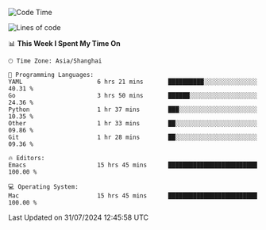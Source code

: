 <!--START_SECTION:waka-->
![Code Time](http://img.shields.io/badge/Code%20Time-2%2C109%20hrs%2032%20mins-blue)

![Lines of code](https://img.shields.io/badge/From%20Hello%20World%20I%27ve%20Written-308.0%20thousand%20lines%20of%20code-blue)

📊 **This Week I Spent My Time On** 

```text
🕑︎ Time Zone: Asia/Shanghai

💬 Programming Languages: 
YAML                     6 hrs 21 mins       ██████████░░░░░░░░░░░░░░░   40.31 % 
Go                       3 hrs 50 mins       ██████░░░░░░░░░░░░░░░░░░░   24.36 % 
Python                   1 hr 37 mins        ███░░░░░░░░░░░░░░░░░░░░░░   10.35 % 
Other                    1 hr 33 mins        ██░░░░░░░░░░░░░░░░░░░░░░░   09.86 % 
Git                      1 hr 28 mins        ██░░░░░░░░░░░░░░░░░░░░░░░   09.36 % 

🔥 Editors: 
Emacs                    15 hrs 45 mins      █████████████████████████   100.00 % 

💻 Operating System: 
Mac                      15 hrs 45 mins      █████████████████████████   100.00 % 
```


 Last Updated on 31/07/2024 12:45:58 UTC
<!--END_SECTION:waka-->
